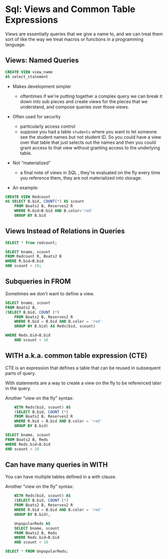 
# Sql: Views and Common Table Expressions

Views are essentially queries that we give a name to, and we can treat them sort of like the way we treat macros or functions in a programming language.


## Views: Named Queries

```sql
CREATE VIEW view_name
AS select_statement
```

- Makes development simpler
    - oftentimes if we're putting together a complex query we can break it down into sub pieces and create views for the pieces that we understand, and compose queries over those views.
- Often used for security
    - particularly access control
    - suppose you had a table `students` where you want to let someone see the student names but not student ID. So you could have a view over that table that just selects out the names and then you could grant access to that view without granting access to the underlying table.
- Not “materialized”
    - a final note of views in SQL , they're evaluated on the fly every time you reference them, they are not materialized into storage.

- An example:

```sql
CREATE VIEW Redcount
AS SELECT B.bid, COUNT(*) AS scount
    FROM Boats2 B, Reserves2 R
    WHERE R.bid=B.bid AND B.color='red'
    GROUP BY B.bid
```

## Views Instead of Relations in Queries

```sql
SELECT * from redcount;
```

```sql
SELECT bname, scount
FROM Redcount R, Boats2 B
WHERE R.bid=B.bid
AND scount < 10;
```

## Subqueries in FROM

Sometimes we don't want to define a view.

```sql
SELECT bname, scount
FROM Boats2 B,
(SELECT B.bid, COUNT (*)
    FROM Boats2 B, Reserves2 R
    WHERE R.bid = B.bid AND B.color = 'red'
    GROUP BY B.bid) AS Reds(bid, scount)

WHERE Reds.bid=B.bid
    AND scount < 10
```

## WITH a.k.a. common table expression (CTE)

CTE is an expression that defines a table that can be reused in subsequent parts of query.

With statements are a way to create a view on the fly to be referenced later in the query.


Another “view on the fly” syntax:

```sql
    WITH Reds(bid, scount) AS
    (SELECT B.bid, COUNT (*)
    FROM Boats2 B, Reserves2 R
    WHERE R.bid = B.bid AND B.color = 'red'
    GROUP BY B.bid)

SELECT bname, scount
FROM Boats2 B, Reds
WHERE Reds.bid=B.bid
AND scount < 10

```

## Can have many queries in WITH

You can have multiple tables defined in a with clause.

Another “view on the fly” syntax:

```sql
    WITH Reds(bid, scount) AS
    (SELECT B.bid, COUNT (*)
    FROM Boats2 B, Reserves2 R
    WHERE R.bid = B.bid AND B.color = 'red'
    GROUP BY B.bid),

    UnpopularReds AS
    SELECT bname, scount
    FROM Boats2 B, Reds
    WHERE Reds.bid=B.bid
    AND scount < 10

SELECT * FROM UnpopularReds;

```













